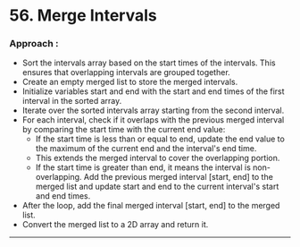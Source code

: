 # 56. Merge Intervals
 
### Approach :
- Sort the intervals array based on the start times of the intervals. This ensures that overlapping intervals are grouped together.
- Create an empty merged list to store the merged intervals.
- Initialize variables start and end with the start and end times of the first interval in the sorted array.
- Iterate over the sorted intervals array starting from the second interval.
- For each interval, check if it overlaps with the previous merged interval by comparing the start time with the current end value:
    - If the start time is less than or equal to end, update the end value to the maximum of the current end and the interval's end time.
    - This extends the merged interval to cover the overlapping portion.
    - If the start time is greater than end, it means the interval is non-overlapping. Add the previous merged interval [start, end] to the merged list and update start and end to the current interval's start and end times.
- After the loop, add the final merged interval [start, end] to the merged list.
- Convert the merged list to a 2D array and return it.


___
